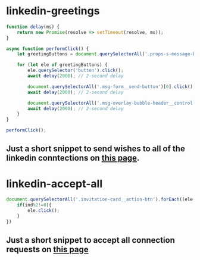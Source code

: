 # linkedin-greetings

```javascript
function delay(ms) {
    return new Promise(resolve => setTimeout(resolve, ms));
}

async function performClick() {
    let greetingButtons = document.querySelectorAll('.props-s-message-button__container');

    for (let ele of greetingButtons) {
        ele.querySelector('button').click();
        await delay(2000); // 2-second delay

        document.querySelectorAll('.msg-form__send-button')[0].click();
        await delay(2000); // 2-second delay

        document.querySelectorAll('.msg-overlay-bubble-header__control.artdeco-button.artdeco-button--circle.artdeco-button--muted.artdeco-button--1.artdeco-button--tertiary.ember-view')[document.querySelectorAll('.msg-overlay-bubble-header__control.artdeco-button.artdeco-button--circle.artdeco-button--muted.artdeco-button--1.artdeco-button--tertiary.ember-view').length-1].click();
        await delay(2000); // 2-second delay
    }
}

performClick();
```

## Just a short snippet to send wishes to all of the linkedin conntections on [this page](https://www.linkedin.com/mynetwork/catch-up/all/).

# linkedin-accept-all

```javascript
document.querySelectorAll('.invitation-card__action-btn').forEach((ele,ind)=>{
    if(ind%2!=0){
        ele.click();
    }
})
```

## Just a short snippet to accept all connection requests on [this page](https://www.linkedin.com/mynetwork/invitation-manager/)
